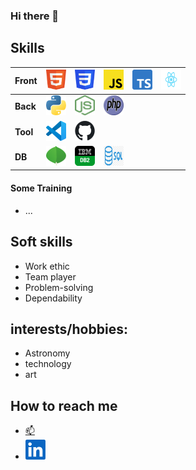 ### Hi there 👋


## Skills
 
| **Front** | <img height="32" width="32" src="./img/HTML5_logo.svg"/> | <img height="32" width="32" src="./img/CSS3_logo.svg"/> | <img height="32" width="32" src="./img/JavaScript_logo.svg" /> | <img height="32" width="32" src="./img/Typescript_logo_2020.svg"/> | <img height="32" width="32" src="./img/React-icon.svg" /> |
| :---        |    :----:   |    :----:   |    :----:   |    :----:   |    :----:   |
|**Back**  | <img height="32" width="32" src="./img/Python_logo.svg" /> | <img height="32" width="32" src="./img/Node.js min_logo.svg" /> | <img height="32" width="32" src="./img/PHP-logo.svg"/> 
|**Tool**  | <img height="32" width="32" src="./img/VSC icon.svg" /> | <img height="32" width="32" src="./img/Git icon.svg" /> 
|**DB**  | <img height="32" width="32" src="./img/MongoDB-min Logo.svg" /> | <img height="32" width="32" src="./img/300x300xIBM-DB2-logo.png.pagespeed.ic_.ZyQH7PLHmc.png" />| <img height="32" width="32" src="./img/sql.png" />


#### Some Training

-  ...


## Soft skills 

-   Work ethic
-   Team player
-   Problem-solving 
-   Dependability
  

## interests/hobbies:   

-   Astronomy 
-   technology  
-   art   
    
 
## How to reach me 

-   [:mailbox:](mailto:laurent.degimbe@gmail.com)
-   [<img height="32" width="32" src="./img/LinkedIn min_Logo.svg" />](https://www.linkedin.com/in/laurent-degimbe-116765190/) 
